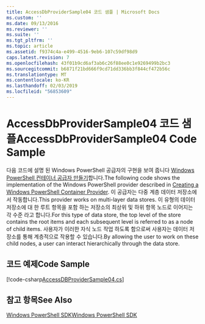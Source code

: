 ```yaml
---
title: AccessDbProviderSample04 코드 샘플 | Microsoft Docs
ms.custom: ''
ms.date: 09/13/2016
ms.reviewer: ''
ms.suite: ''
ms.tgt_pltfrm: ''
ms.topic: article
ms.assetid: f9374c4a-e499-4516-9eb6-107c59df98d9
caps.latest.revision: 7
ms.openlocfilehash: 43f01b9cd6af3ab6c26f88ee0c1e9269499b2bc3
ms.sourcegitcommit: b6871f21bd666f9cd71dd336bb3f844cf472b56c
ms.translationtype: MT
ms.contentlocale: ko-KR
ms.lasthandoff: 02/03/2019
ms.locfileid: "56853609"
---
```

# <a name="accessdbprovidersample04-code-sample"></a><span data-ttu-id="3779c-102">AccessDbProviderSample04 코드 샘플</span><span class="sxs-lookup"><span data-stu-id="3779c-102">AccessDbProviderSample04 Code Sample</span></span>

<span data-ttu-id="3779c-103">다음 코드에 설명 된 Windows PowerShell 공급자의 구현을 보여 줍니다 [Windows PowerShell 컨테이너 공급자 만들기](./creating-a-windows-powershell-container-provider.md)합니다.</span><span class="sxs-lookup"><span data-stu-id="3779c-103">The following code shows the implementation of the Windows PowerShell provider described in [Creating a Windows PowerShell Container Provider](./creating-a-windows-powershell-container-provider.md).</span></span> <span data-ttu-id="3779c-104">이 공급자는 다중 계층 데이터 저장소에서 작동합니다.</span><span class="sxs-lookup"><span data-stu-id="3779c-104">This provider works on multi-layer data stores.</span></span> <span data-ttu-id="3779c-105">이 유형의 데이터 저장소에 대 한 루트 항목을 포함 하는 저장소의 최상위 및 하위 항목 노드로 이어지는 각 수준 라고 합니다.</span><span class="sxs-lookup"><span data-stu-id="3779c-105">For this type of data store, the top level of the store contains the root items and each subsequent level is referred to as a node of child items.</span></span> <span data-ttu-id="3779c-106">사용자가 이러한 자식 노드 작업 하도록 함으로써 사용자는 데이터 저장소를 통해 계층적으로 작용할 수 있습니다.</span><span class="sxs-lookup"><span data-stu-id="3779c-106">By allowing the user to work on these child nodes, a user can interact hierarchically through the data store.</span></span>

## <a name="code-sample"></a><span data-ttu-id="3779c-107">코드 예제</span><span class="sxs-lookup"><span data-stu-id="3779c-107">Code Sample</span></span>

[!code-csharp[AccessDBProviderSample04.cs](../../powershell-sdk-samples/SDK-2.0/csharp/AccessDBProviderSample04/AccessDBProviderSample04.cs#L11-L1635 "AccessDBProviderSample04.cs")]

## <a name="see-also"></a><span data-ttu-id="3779c-108">참고 항목</span><span class="sxs-lookup"><span data-stu-id="3779c-108">See Also</span></span>

[<span data-ttu-id="3779c-109">Windows PowerShell SDK</span><span class="sxs-lookup"><span data-stu-id="3779c-109">Windows PowerShell SDK</span></span>](../windows-powershell-reference.md)
